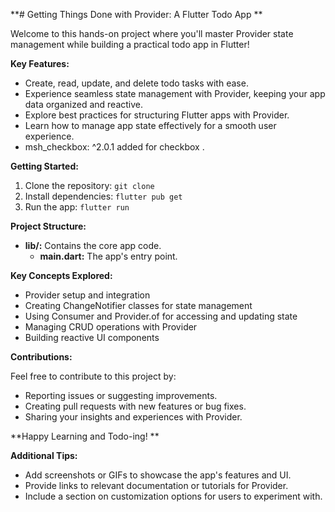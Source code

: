 **# Getting Things Done with Provider: A Flutter Todo App **

Welcome to this hands-on project where you'll master Provider state management while building a practical todo app in Flutter!

**Key Features:**

* Create, read, update, and delete todo tasks with ease.
* Experience seamless state management with Provider, keeping your app data organized and reactive.
* Explore best practices for structuring Flutter apps with Provider.
* Learn how to manage app state effectively for a smooth user experience.
* msh_checkbox: ^2.0.1 added for checkbox .

**Getting Started:**

1. Clone the repository: `git clone`
2. Install dependencies: `flutter pub get`
3. Run the app: `flutter run`

**Project Structure:**

* **lib/:** Contains the core app code.
    * **main.dart:** The app's entry point.

**Key Concepts Explored:**

* Provider setup and integration
* Creating ChangeNotifier classes for state management
* Using Consumer and Provider.of for accessing and updating state
* Managing CRUD operations with Provider
* Building reactive UI components

**Contributions:**

Feel free to contribute to this project by:

* Reporting issues or suggesting improvements.
* Creating pull requests with new features or bug fixes.
* Sharing your insights and experiences with Provider.

**Happy Learning and Todo-ing! **

**Additional Tips:**

* Add screenshots or GIFs to showcase the app's features and UI.
* Provide links to relevant documentation or tutorials for Provider.
* Include a section on customization options for users to experiment with.
